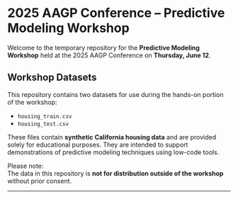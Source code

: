 # 2025 AAGP Conference – Predictive Modeling Workshop

Welcome to the temporary repository for the **Predictive Modeling Workshop** held at the 2025 AAGP Conference on **Thursday, June 12**.

## Workshop Datasets

This repository contains two datasets for use during the hands-on portion of the workshop:

- `housing_train.csv`
- `housing_test.csv`

These files contain **synthetic California housing data** and are provided solely for educational purposes. They are intended to support demonstrations of predictive modeling techniques using low-code tools.

Please note:  
The data in this repository is **not for distribution outside of the workshop** without prior consent.

---
